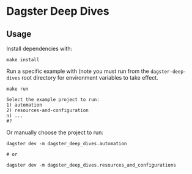 # Dagster Deep Dives

## Usage

Install dependencies with: 

```shell
make install
```

Run a specific example with (note you must run from the `dagster-deep-dives` root directory for environment variables to take effect.

```shell
make run

Select the example project to run:
1) automation
2) resources-and-configuration
n) ...
#?
```

Or manually choose the project to run:


```shell
dagster dev -m dagster_deep_dives.automation

# or

dagster dev -m dagster_deep_dives.resources_and_configurations
```

